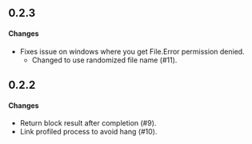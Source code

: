 0.2.3
------
#### Changes
* Fixes issue on windows where you get File.Error permission denied.
   - Changed to use randomized file name (#11).

0.2.2
------
#### Changes
* Return block result after completion (#9).
* Link profiled process to avoid hang (#10).
